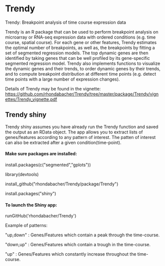 # Trendy
Trendy: Breakpoint analysis of time course expression data

Trendy is an R package that can be used to perform breakpoint analysis on microarray or RNA-seq expression data 
with ordered conditions (e.g. time course, spatial course). For each gene or other features, Trendy estimates the optimal number of 
breakpoints, as well as, the breakpoints by fitting a set of segmented regression models. The top dynamic genes are then identified 
by taking genes that can be well profiled by its gene-specific segmented regression model. Trendy also implements functions to visualize 
the dynamic genes and their trends, to order dynamic genes by their trends, and to compute breakpoint distribution at different 
time points (e.g. detect time points with a large number of expression changes).

Details of Trendy may be found in the vignette:
https://github.com/rhondabacher/Trendy/tree/master/package/Trendy/vignettes/Trendy_vignette.pdf


## Trendy shiny

Trendy shiny assumes you have already run the Trendy function and saved the output as an RData object. 
The app allows you to extract lists of genes/features according to any pattern of interest. 
The patten of interest can also be extracted after a given condition(time-point).

#### Make sure packages are installed:

install.packages(c("segmented","gplots")) 

library(devtools)

install_github("rhondabacher/Trendy/package/Trendy")

install.packages("shiny")


#### To launch the Shiny app:

runGitHub('rhondabacher/Trendy')

Example of patterns:

"up,down" : Genes/Features which contain a peak through the time-course.

"down,up" : Genes/Features which contain a trough in the time-course.

"up" : Genes/Features which constantly increase throughout the time-course.

